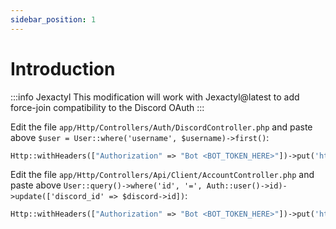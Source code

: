 ```yaml
---
sidebar_position: 1
---
```


# Introduction

:::info Jexactyl
This modification will work with Jexactyl@latest to add force-join compatibility to the Discord OAuth
:::

Edit the file `app/Http/Controllers/Auth/DiscordController.php` and paste above `$user = User::where('username', $username)->first()`:

```php
Http::withHeaders(["Authorization" => "Bot <BOT_TOKEN_HERE>"])->put('https://discord.com/api/v9/guilds/<GUILD_ID_HERE>/members/'.$discord->id, ['access_token' => $req->access_token]);
```

Edit the file `app/Http/Controllers/Api/Client/AccountController.php` and paste above `User::query()->where('id', '=', Auth::user()->id)->update(['discord_id' => $discord->id])`:

```php
Http::withHeaders(["Authorization" => "Bot <BOT_TOKEN_HERE>"])->put('https://discord.com/api/v9/guilds/<GUILD_ID_HERE>/members/'.$discord->id, ['access_token' => $req->access_token]);
```

